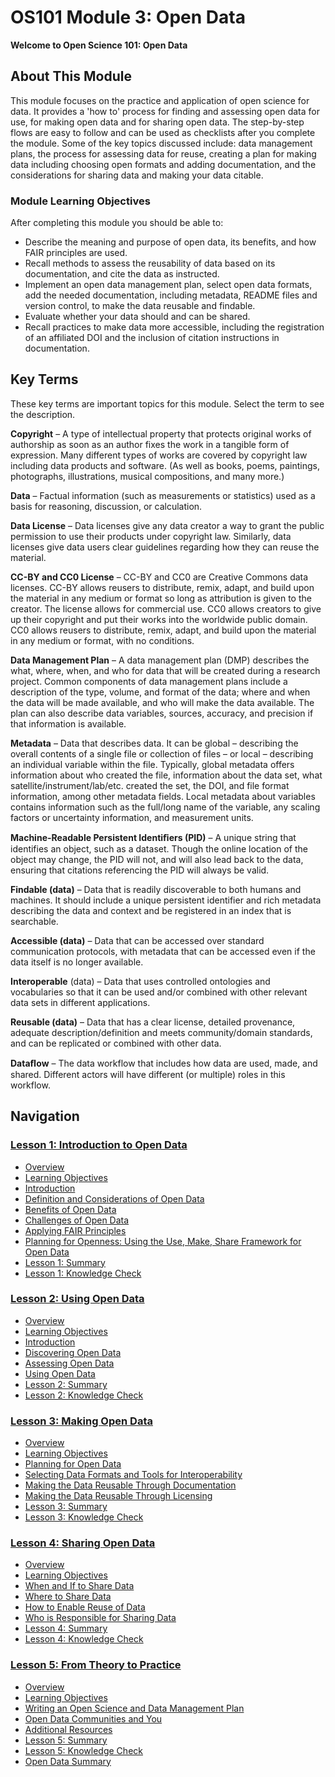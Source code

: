 # OS101 Module 3: Open Data

**Welcome to Open Science 101: Open Data**

## About This Module

This module focuses on the practice and application of open science for data. It provides a 'how to' process for finding and assessing open data for use, for making open data and for sharing open data. The step-by-step flows are easy to follow and can be used as checklists after you complete the module. Some of the key topics discussed include: data management plans, the process for assessing data for reuse, creating a plan for making data including choosing open formats and adding documentation, and the considerations for sharing data and making your data citable. 

### Module Learning Objectives

After completing this module you should be able to:

- Describe the meaning and purpose of open data, its benefits, and how FAIR principles are used.
- Recall methods to assess the reusability of data based on its documentation, and cite the data as instructed.
- Implement an open data management plan, select open data formats, add the needed documentation, including metadata, README files and version control, to make the data reusable and findable.
- Evaluate whether your data should and can be shared.
- Recall practices to make data more accessible, including the registration of an affiliated DOI and the inclusion of citation instructions in documentation.

## Key Terms

These key terms are important topics for this module. Select the term to see the description.

**Copyright** – A type of intellectual property that protects original works of authorship as soon as an author fixes the work in a tangible form of expression. Many different types of works are covered by copyright law including data products and software. (As well as books, poems, paintings, photographs, illustrations, musical compositions, and many more.)

**Data** – Factual information (such as measurements or statistics) used as a basis for reasoning, discussion, or calculation.

**Data License** – Data licenses give any data creator a way to grant the public permission to use their products under copyright law. Similarly, data licenses give data users clear guidelines regarding how they can reuse the material.

**CC-BY and CC0 License** – CC-BY and CC0 are Creative Commons data licenses. CC-BY allows reusers to distribute, remix, adapt, and build upon the material in any medium or format so long as attribution is given to the creator. The license allows for commercial use. CC0 allows creators to give up their copyright and put their works into the worldwide public domain. CC0 allows reusers to distribute, remix, adapt, and build upon the material in any medium or format, with no conditions.

**Data Management Plan** – A data management plan (DMP) describes the what, where, when, and who for data that will be created during a research project. Common components of data management plans include a description of the type, volume, and format of the data; where and when the data will be made available, and who will make the data available. The plan can also describe data variables, sources, accuracy, and precision if that information is available.

**Metadata** – Data that describes data. It can be global – describing the overall contents of a single file or collection of files – or local – describing an individual variable within the file. Typically, global metadata offers information about who created the file, information about the data set, what satellite/instrument/lab/etc. created the set, the DOI, and file format information, among other metadata fields. Local metadata about variables contains information such as the full/long name of the variable, any scaling factors or uncertainty information, and measurement units.

**Machine-Readable Persistent Identiﬁers (PID)** – A unique string that identifies an object, such as a dataset. Though the online location of the object may change, the PID will not, and will also lead back to the data, ensuring that citations referencing the PID will always be valid.

**Findable (data)** – Data that is readily discoverable to both humans and machines. It should include a unique persistent identifier and rich metadata describing the data and context and be registered in an index that is searchable.

**Accessible (data)** – Data that can be accessed over standard communication protocols, with metadata that can be accessed even if the data itself is no longer available.

**Interoperable** (data) – Data that uses controlled ontologies and vocabularies so that it can be used and/or combined with other relevant data sets in different applications.

**Reusable (data)** – Data that has a clear license, detailed provenance, adequate description/definition and meets community/domain standards, and can be replicated or combined with other data.

**Dataﬂow** – The data workflow that includes how data are used, made, and shared. Different actors will have different (or multiple) roles in this workflow.

## Navigation

### [Lesson 1: Introduction to Open Data](./Lesson_1)

* [Overview](./Lesson_1#overview)
* [Learning Objectives](./Lesson_1#learning-objectives)
* [Introduction](./Lesson_1#introduction)
* [Definition and Considerations of Open Data](./Lesson_1#definition-and-considerations-of-open-data)
* [Benefits of Open Data](./Lesson_1#benefits-of-open-data)
* [Challenges of Open Data](./Lesson_1#challenges-of-open-data)
* [Applying FAIR Principles](./Lesson_1#applying-fair-principles)
* [Planning for Openness: Using the Use, Make, Share Framework for Open Data](./Lesson_1#planning-for-openness-using-the-use-make-share-framework-for-open-data)
* [Lesson 1: Summary](./Lesson_1#lesson-1-summary)
* [Lesson 1: Knowledge Check](./Lesson_1#lesson-1-knowledge-check)

### [Lesson 2: Using Open Data](./Lesson_2)

* [Overview](./Lesson_2#overview)
* [Learning Objectives](./Lesson_2#learning-objectives)
* [Introduction](./Lesson_2#introduction)
* [Discovering Open Data](./Lesson_2#discovering-open-data)
* [Assessing Open Data](./Lesson_2#assessing-open-data)
* [Using Open Data](./Lesson_2#using-open-data)
* [Lesson 2: Summary](./Lesson_2#lesson-2-summary)
* [Lesson 2: Knowledge Check](./Lesson_2#lesson-2-knowledge-check)

### [Lesson 3: Making Open Data](./Lesson_3)

* [Overview](./Lesson_3#overview)
* [Learning Objectives](./Lesson_3#learning-objectives)
* [Planning for Open Data](./Lesson_3#planning-for-open-data)
* [Selecting Data Formats and Tools for Interoperability](./Lesson_3#selecting-data-formats-and-tools-for-interoperability)
* [Making the Data Reusable Through Documentation](./Lesson_3#making-the-data-reusable-through-documentation)
* [Making the Data Reusable Through Licensing](./Lesson_3#making-the-data-reusable-through-licensing)
* [Lesson 3: Summary](./Lesson_3#lesson-3-summary)
* [Lesson 3: Knowledge Check](./Lesson_3#lesson-3-knowledge-check)

### [Lesson 4: Sharing Open Data](./Lesson_4)

* [Overview](./Lesson_4#overview)
* [Learning Objectives](./Lesson_4#learning-objectives)
* [When and If to Share Data](./Lesson_4#when-and-if-to-share-data)
* [Where to Share Data](./Lesson_4#where-to-share-data)
* [How to Enable Reuse of Data](./Lesson_4#how-to-enable-reuse-of-data)
* [Who is Responsible for Sharing Data](./Lesson_4#who-is-responsible-for-sharing-data)
* [Lesson 4: Summary](./Lesson_4#lesson-4-summary)
* [Lesson 4: Knowledge Check](./Lesson_4#lesson-4-knowledge-check)

### [Lesson 5: From Theory to Practice](./Lesson_5)

* [Overview](./Lesson_5#overview)
* [Learning Objectives](./Lesson_5#learning-objectives)
* [Writing an Open Science and Data Management Plan](./Lesson_5#writing-an-open-science-and-data-management-plan)
* [Open Data Communities and You](./Lesson_5#open-data-communities-and-you)
* [Additional Resources](./Lesson_5#additional-resources)
* [Lesson 5: Summary](./Lesson_5#lesson-5-summary)
* [Lesson 5: Knowledge Check](./Lesson_5#lesson-5-knowledge-check)
* [Open Data Summary](./Lesson_5#open-data-summary)